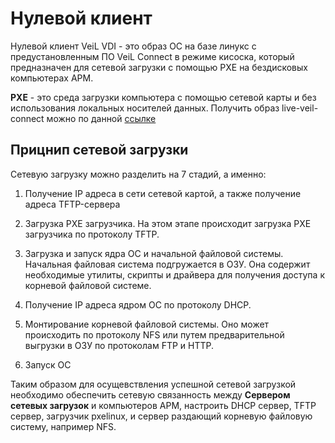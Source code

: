 # Нулевой клиент

Нулевой клиент VeiL VDI - это образ ОС на базе линукс с предустановленным ПО VeiL Connect в режиме кисоска, который предназначен для сетевой загрузки с помощью PXE на бездисковых компьютерах АРМ.

**PXE** - это среда загрузки компьютера с помощью сетевой карты и без использования локальных носителей данных. Получить образ live-veil-connect можно по данной [ссылке](https://veil-update.mashtab.org/veil-connect/live-veil-connect/live-veil-connect-x86_64-latest.iso)

## Прицнип сетевой загрузки

Сетевую загрузку можно разделить на 7 стадий, а именно:

1. Получение IP адреса в сети сетевой картой, а также получение адреса TFTP-сервера

2. Загрузка PXE загрузчика. На этом этапе происходит загрузка PXE загрузчика по протоколу TFTP.

3. Загрузка и запуск ядра ОС и начальной файловой системы. Начальная файловая система подгружается в ОЗУ. Она содержит необходимые утилиты, скрипты и драйвера для получения доступа к корневой файловой системе.

4. Получение IP адреса ядром ОС по протоколу DHCP.

5. Монтирование корневой файловой системы. Оно может происходить по протоколу NFS или путем предварительной выгрузки в ОЗУ по протоколам FTP и HTTP.

6. Запуск ОС

Таким образом для осущевствления успешной сетевой загрузкой необходимо обеспечить сетевую связанность между **Сервером сетевых загрузок** и компьютеров АРМ, настроить DHCP сервер, TFTP сервер, загрузчик pxelinux, и сервер раздающий корневую файловую систему, например NFS. 
